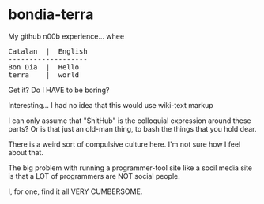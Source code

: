 bondia-terra
============

My github n00b experience... whee

<pre>
Catalan  |  English
-------------------
Bon Dia  |  Hello 
terra    |  world
</pre>

Get it?  Do I HAVE to be boring?

Interesting... I had no idea that this would use wiki-text markup

I can only assume that "ShitHub" is the colloquial expression around these parts?  Or is that just an old-man thing, to bash the things that you hold dear.

There is a weird sort of compulsive culture here.  I'm not sure how I feel about that.


The big problem with running a programmer-tool site like a socil media site is that a LOT of programmers are NOT social people.

I, for one, find it all VERY CUMBERSOME.


